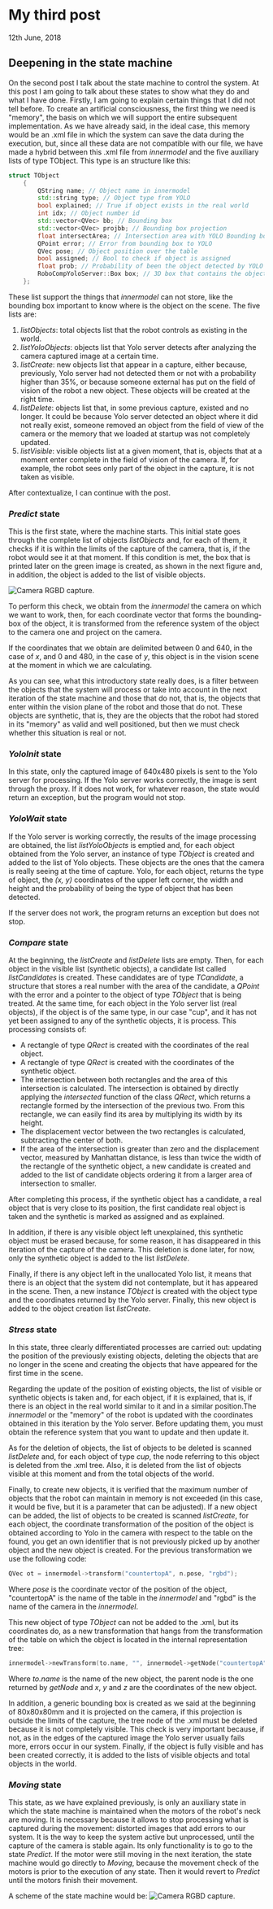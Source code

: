 # My third post
12th June, 2018
## Deepening in the state machine
On the second post I talk about the state machine to control the system. At this post I am going to talk about these states to show what they do and what I have done.
Firstly, I am going to explain certain things that I did not tell before. To create an artificial consciousness, the first thing we need is "memory", the basis on which we will support the entire subsequent implementation. As we have already said, in the ideal case, this memory would be an .xml file in which the system can save the data during the execution, but, since all these data are not compatible with our file, we have made a hybrid between this .xml file from *innermodel* and the five auxiliary lists of type TObject. This type is an structure like this:
```C++
struct TObject
	{
		QString name; // Object name in innermodel
		std::string type; // Object type from YOLO
		bool explained; // True if object exists in the real world
		int idx; // Object number id
		std::vector<QVec> bb; // Bounding box
		std::vector<QVec> projbb; // Bounding box projection 
		float intersectArea; // Intersection area with YOLO Bounding box
		QPoint error; // Error from bounding box to YOLO
		QVec pose; // Object position over the table
		bool assigned; // Bool to check if object is assigned 
		float prob; // Probability of been the object detected by YOLO
		RoboCompYoloServer::Box box; // 3D box that contains the object
	};
  ```
These list support the things that *innermodel* can not store, like the bounding box important to know where is the object on the scene. The five lists are:
1. *listObjects*: total objects list that the robot controls as existing in the world.
2. *listYoloObjects*: objects list that Yolo server detects after analyzing the camera captured image at a certain time.
3. *listCreate*: new objects list that appear in a capture, either because, previously, Yolo server had not detected them or not with a probability higher than 35%, or because someone external has put on the field of vision of the robot a new object. These objects will be created at the right time.
4. *listDelete*: objects list that, in some previous capture, existed and no longer. It could be because Yolo server detected an object where it did not really exist, someone removed an object from the field of view of the camera or the memory that we loaded at startup was not completely updated.
5. *listVisible*: visible objects list at a given moment, that is, objects that at a moment enter complete in the field of vision of the camera. If, for example, the robot sees only part of the object in the capture, it is not taken as visible.

After contextualize, I can continue with the post.

### *Predict* state
This is the first state, where the machine starts. This initial state goes through the complete list of objects *listObjects* and, for each of them, it checks if it is within the limits of the capture of the camera, that is, if the robot would see it at that moment. If this condition is met, the box that is printed later on the green image is created, as shown in the next figure and, in addition, the object is added to the list of visible objects.

![Camera RGBD capture.](images/captura_camara)

To perform this check, we obtain from the *innermodel* the camera on which we want to work, then, for each coordinate vector that forms the bounding-box of the object, it is transformed from the reference system of the object to the camera one and project on the camera.

If the coordinates that we obtain are delimited between 0 and 640, in the case of *x*, and 0 and 480, in the case of *y*, this object is in the vision scene at the moment in which we are calculating.

As you can see, what this introductory state really does, is a filter between the objects that the system will process or take into account in the next iteration of the state machine and those that do not, that is, the objects that enter within the vision plane of the robot and those that do not. These objects are synthetic, that is, they are the objects that the robot had stored in its "memory" as valid and well positioned, but then we must check whether this situation is real or not.

### *YoloInit* state
In this state, only the captured image of 640x480 pixels is sent to the Yolo server for processing. If the Yolo server works correctly, the image is sent through the proxy. If it does not work, for whatever reason, the state would return an exception, but the program would not stop.

### *YoloWait* state
If the Yolo server is working correctly, the results of the image processing are obtained, the list *listYoloObjects* is emptied and, for each object obtained from the Yolo server, an instance of type *TObject* is created and added to the list of Yolo objects. These objects are the ones that the camera is really seeing at the time of capture. Yolo, for each object, returns the type of object, the *(x, y)* coordinates of the upper left corner, the width and height and the probability of being the type of object that has been detected.

If the server does not work, the program returns an exception but does not stop.

### *Compare* state
At the beginning, the *listCreate* and *listDelete* lists are empty. Then, for each object in the visible list (synthetic objects), a candidate list called *listCandidates* is created. These candidates are of type *TCandidate*, a structure that stores a real number with the area of the candidate, a *QPoint* with the error and a pointer to the object of type *TObject* that is being treated. At the same time, for each object in the Yolo server list (real objects), if the object is of the same type, in our case "cup", and it has not yet been assigned to any of the synthetic objects, it is process. This processing consists of:
- A rectangle of type *QRect* is created with the coordinates of the real object.
- A rectangle of type *QRect* is created with the coordinates of the synthetic object.
- The intersection between both rectangles and the area of this intersection is calculated. The intersection is obtained by directly applying the *intersected* function of the class *QRect*, which returns a rectangle formed by the intersection of the previous two. From this rectangle, we can easily find its area by multiplying its width by its height.
- The displacement vector between the two rectangles is calculated, subtracting the center of both.
- If the area of the intersection is greater than zero and the displacement vector, measured by Manhattan distance, is less than twice the width of the rectangle of the synthetic object, a new candidate is created and added to the list of candidate objects ordering it from a larger area of intersection to smaller.

After completing this process, if the synthetic object has a candidate, a real object that is very close to its position, the first candidate real object is taken and the synthetic is marked as assigned and as explained.

In addition, if there is any visible object left unexplained, this synthetic object must be erased because, for some reason, it has disappeared in this iteration of the capture of the camera. This deletion is done later, for now, only the synthetic object is added to the list *listDelete*.

Finally, if there is any object left in the unallocated Yolo list, it means that there is an object that the system did not contemplate, but it has appeared in the scene. Then, a new instance *TObject* is created with the object type and the coordinates returned by the Yolo server. Finally, this new object is added to the object creation list *listCreate*.

### *Stress* state
In this state, three clearly differentiated processes are carried out: updating the position of the previously existing objects, deleting the objects that are no longer in the scene and creating the objects that have appeared for the first time in the scene.

Regarding the update of the position of existing objects, the list of visible or synthetic objects is taken and, for each object, if it is explained, that is, if there is an object in the real world similar to it and in a similar position.The *innermodel* or the "memory" of the robot is updated with the coordinates obtained in this iteration by the Yolo server. Before updating them, you must obtain the reference system that you want to update and then update it.

As for the deletion of objects, the list of objects to be deleted is scanned *listDelete* and, for each object of type *cup*, the node referring to this object is deleted from the .xml tree. Also, it is deleted from the list of objects visible at this moment and from the total objects of the world.

Finally, to create new objects, it is verified that the maximum number of objects that the robot can maintain in memory is not exceeded (in this case, it would be five, but it is a parameter that can be adjusted). If a new object can be added, the list of objects to be created is scanned *listCreate*, for each object, the coordinate transformation of the position of the object is obtained according to Yolo in the camera with respect to the table on the found, you get an own identifier that is not previously picked up by another object and the new object is created.
For the previous transformation we use the following code:
```C++
QVec ot = innermodel->transform("countertopA", n.pose, "rgbd");
```
Where *pose* is the coordinate vector of the position of the object, "countertopA" is the name of the table in the *innermodel* and "rgbd" is the name of the camera in the *innermodel*.

This new object of type *TObject* can not be added to the .xml, but its coordinates do, as a new transformation that hangs from the transformation of the table on which the object is located in the internal representation tree:
```C++
innermodel->newTransform(to.name, "", innermodel->getNode("countertopA"), ot.x(), ot.y(), ot.z(), 0, 0, 0);
```
Where *to.name* is the name of the new object, the parent node is the one returned by *getNode* and *x*, *y* and *z* are the coordinates of the new object.

In addition, a generic bounding box is created as we said at the beginning of 80x80x80mm and it is projected on the camera, if this projection is outside the limits of the capture, the tree node of the .xml must be deleted because it is not completely visible. This check is very important because, if not, as in the edges of the captured image the Yolo server usually fails more, errors occur in our system. Finally, if the object is fully visible and has been created correctly, it is added to the lists of visible objects and total objects in the world.

### *Moving* state
This state, as we have explained previously, is only an auxiliary state in which the state machine is maintained when the motors of the robot's neck are moving. It is necessary because it allows to stop processing what is captured during the movement: distorted images that add errors to our system. It is the way to keep the system active but unprocessed, until the capture of the camera is stable again.
Its only functionality is to go to the state *Predict*. If the motor were still moving in the next iteration, the state machine would go directly to *Moving*, because the movement check of the motors is prior to the execution of any state. Then it would revert to *Predict* until the motors finish their movement.

A scheme of the state machine would be:
![Camera RGBD capture.](images/state_machine.png)
